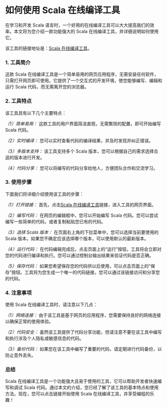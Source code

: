 如何使用 Scala 在线编译工具
=================

在学习和开发 Scala 语言时，一个好用的在线编译工具可以大大提高我们的效率。本文将为您介绍一款功能强大的 Scala 在线编译工具，并详细说明如何使用它。

该工具的链接地址是：[Scala 在线编译工具](https://www.onlinecalculatorsfree.com/zh-tw/tools/compile-scala-online.html)。

### 1. 工具简介

这款 Scala 在线编译工具是一个简单易用的网页应用程序，无需安装任何软件，只需打开网页即可使用。它提供了一个交互式的开发环境，使您能够编写、编辑和运行 Scala 代码，而无需离开您的浏览器。

### 2. 工具特点

该工具具有以下几个主要特点：

*（1）简单易用：* 这款工具的用户界面简洁直观，无需繁琐的配置，即可开始编写 Scala 代码。

*（2）实时编译：* 您可以实时查看代码的编译结果，并及时发现并纠正错误。

*（3）多版本支持：* 该工具支持多个 Scala 版本，您可以根据自己的需求选择合适的版本进行开发。

*（4）代码分享：* 您可以将编写的代码分享给他人，方便团队合作和交流学习。

### 3. 使用步骤

下面我们将详细介绍使用该工具的步骤：

*（1）打开链接：* 首先，点击[Scala 在线编译工具](https://www.onlinecalculatorsfree.com/zh-tw/tools/compile-scala-online.html)链接，进入工具的网页界面。

*（2）编写代码：* 在网页的编辑框中，您可以开始编写 Scala 代码。您可以尝试编写一些简单的代码，或者复制粘贴您已有的代码。

*（3）选择 Scala 版本：* 在页面右上角的下拉菜单中，您可以选择当前要使用的 Scala 版本。如果您不确定应该选择哪个版本，可以使用默认的最新版本。

*（4）运行代码：* 在代码编辑完成后，点击页面上的“运行”按钮，工具将会立即对您的代码进行编译和执行。您可以通过控制台输出结果来验证代码是否正确。

*（5）保存代码：* 如果您希望保存您的代码供以后使用，可以点击页面上的“保存”按钮。工具将为您生成一个唯一的代码链接，您可以通过该链接访问和分享您的代码。

### 4. 注意事项

使用 Scala 在线编译工具时，请注意以下几点：

*（1）网络连接：* 由于该工具是基于网页的应用程序，您需要保持良好的网络连接以确保正常的使用体验。

*（2）代码安全：* 虽然该工具提供了代码分享功能，但请注意不要在该工具中编写和执行涉及个人隐私或敏感信息的代码。

*（3）备份代码：* 如果您在该工具中编写了重要的代码，请定期进行代码备份，以防止意外丢失。

### 总结

Scala 在线编译工具是一个功能强大且易于使用的工具，它可以帮助开发者快速编写和调试 Scala 代码。通过本文的介绍，您已经了解了该工具的基本特点和使用方法。现在，您可以点击链接开始使用 Scala 在线编译工具，并享受编程的乐趣！
